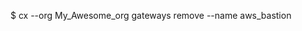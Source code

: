 <!-- layout:code post: gateway_example -->


$ cx --org My_Awesome_org gateways remove --name aws_bastion
